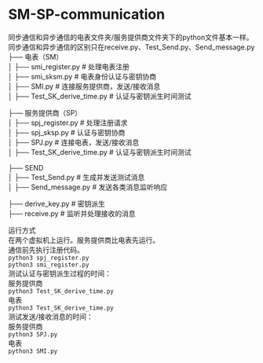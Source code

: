 # SM-SP-communication
同步通信和异步通信的电表文件夹/服务提供商文件夹下的python文件基本一样。  
同步通信和异步通信的区别只在receive.py、Test_Send.py、Send_message.py  
├── 电表（SM）  
│   ├── smi_register.py  # 处理电表注册  
│   ├── smi_sksm.py  # 电表身份认证与密钥协商  
│   ├── SMI.py  # 连接服务提供商，发送/接收消息  
│   ├── Test_SK_derive_time.py  # 认证与密钥派生时间测试  

├── 服务提供商（SP）  
│   ├── spj_register.py  # 处理注册请求  
│   ├── spj_sksp.py  # 认证与密钥协商  
│   ├── SPJ.py  # 连接电表，发送/接收消息  
│   ├── Test_SK_derive_time.py  # 认证与密钥派生时间测试  
  
├── SEND  
│   ├── Test_Send.py  # 生成并发送测试消息  
│   ├── Send_message.py  # 发送各类消息监听响应 
  
├── derive_key.py  # 密钥派生  
├──  receive.py  # 监听并处理接收的消息  

运行方式  
  在两个虚拟机上运行。服务提供商比电表先运行。  
  通信前先执行注册代码。  
  `python3 spj_register.py`  
  `python3 smi_register.py`  
  测试认证与密钥派生过程的时间：  
  服务提供商   
  `python3 Test_SK_derive_time.py`  
  电表  
  `python3 Test_SK_derive_time.py`  
  测试发送/接收消息的时间：  
  服务提供商  
  `python3 SPJ.py`  
  电表  
 `python3 SMI.py`  
  

